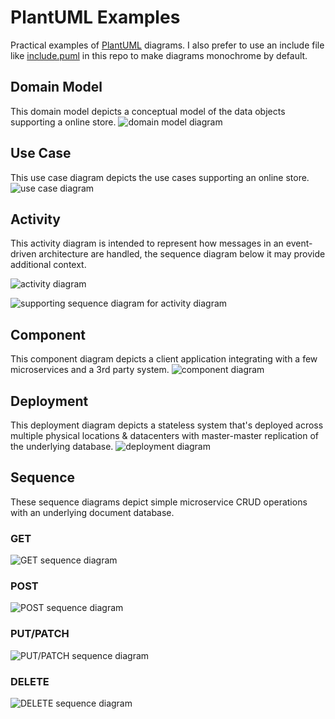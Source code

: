 # PlantUML Examples
Practical examples of [PlantUML](https://plantuml.com/) diagrams. I also prefer to use an include file like [include.puml](./include.puml) in this repo to make diagrams monochrome by default.

## Domain Model
This domain model depicts a conceptual model of the data objects supporting a online store.
![domain model diagram](out/diagram_examples/Conceptual%20Domain%20Model.svg)
## Use Case
This use case diagram depicts the use cases supporting an online store.
![use case diagram](out/diagram_examples/Use%20Case%20Diagram%20-%20Park%20Entry.svg)
## Activity
This activity diagram is intended to represent how messages in an event-driven architecture are handled, the sequence diagram below it may provide additional context.

![activity diagram](out/diagram_examples/Message%20Processing%20Activity%20Diagram.svg)

![supporting sequence diagram for activity diagram](out/diagram_examples/New%20Resource%20Processor.svg)
## Component
This component diagram depicts a client application integrating with a few microservices and a 3rd party system.
![component diagram](out/diagram_examples/Component%20Diagram.svg)
## Deployment
This deployment diagram depicts a stateless system that's deployed across multiple physical locations & datacenters with master-master replication of the underlying database.
![deployment diagram](out/diagram_examples/Deployment%20Diagram.svg)
## Sequence
These sequence diagrams depict simple microservice CRUD operations with an underlying document database. 
### GET
![GET sequence diagram](out/diagram_examples/GET%20%20resource.svg)
### POST
![POST sequence diagram](out/diagram_examples/POST%20%20resource.svg)
### PUT/PATCH
![PUT/PATCH sequence diagram](out/diagram_examples/PUT%20PATCH%20%20resource%20{resource-id}.svg)
### DELETE
![DELETE sequence diagram](out/diagram_examples/DELETE%20%20resource%20{resource-id}.svg)
